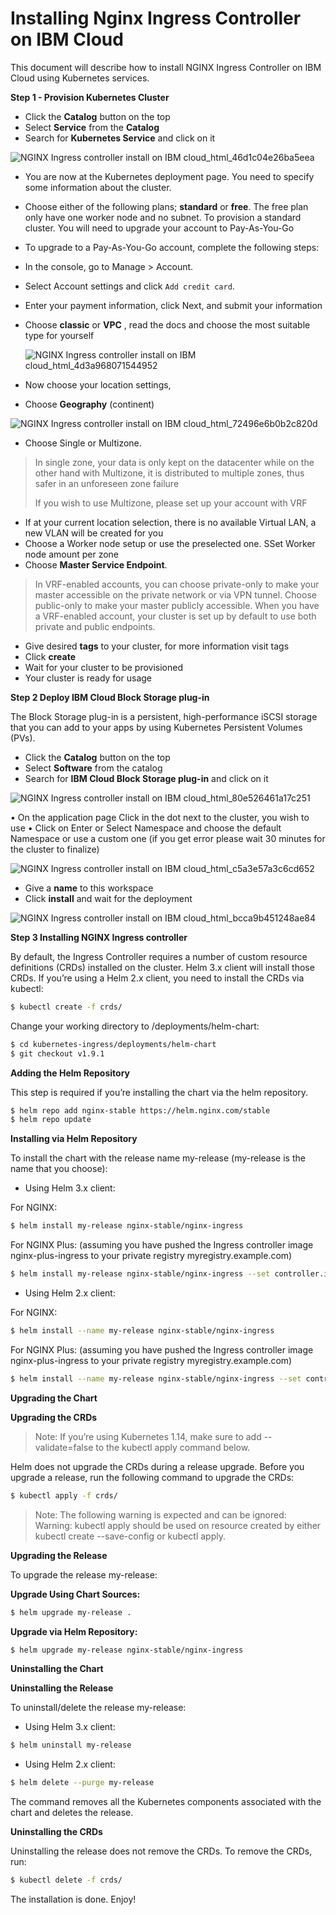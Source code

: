 # Installing Nginx Ingress Controller on IBM Cloud

This document will describe how to install NGINX Ingress Controller on IBM Cloud using Kubernetes services.

**Step 1 - Provision Kubernetes Cluster**

- Click the **Catalog** button on the top
- Select **Service** from the **Catalog**
- Search for **Kubernetes Service** and click on it

![NGINX Ingress controller install on IBM cloud_html_46d1c04e26ba5eea](https://user-images.githubusercontent.com/5286796/106413417-02bd3080-6470-11eb-8975-df01d2db26fb.png)

- You are now at the Kubernetes deployment page. You need to specify some information about the cluster.

- Choose either of the following plans; **standard** or **free**. The free plan only have one worker node and no subnet. To provision a standard cluster. You will need to upgrade your account to Pay-As-You-Go
- To upgrade to a Pay-As-You-Go account, complete the following steps:
- In the console, go to Manage > Account.
- Select Account settings and click `Add credit card`.
- Enter your payment information, click Next, and submit your information
- Choose **classic** or **VPC** , read the docs and choose the most suitable type for yourself

  ![NGINX Ingress controller install on IBM cloud_html_4d3a968071544952](https://user-images.githubusercontent.com/5286796/106413412-005ad680-6470-11eb-909b-607149b4ca9a.png)

- Now choose your location settings,
- Choose **Geography** (continent)

![NGINX Ingress controller install on IBM cloud_html_72496e6b0b2c820d](https://user-images.githubusercontent.com/5286796/106413409-fe911300-646f-11eb-88ef-f5862350480d.png)

- Choose Single or Multizone. 

> In single zone, your data is only kept on the datacenter while on the other hand with Multizone, it is distributed to multiple zones, thus safer in an unforeseen zone failure
>
> If you wish to use Multizone, please set up your account with VRF
> 

- If at your current location selection, there is no available Virtual LAN, a new VLAN will be created for you
- Choose a Worker node setup or use the preselected one. SSet Worker node amount per zone
- Choose **Master Service Endpoint**. 

> In VRF-enabled accounts, you can choose private-only to make your master accessible on the private network or via VPN tunnel. Choose public-only to make your master publicly accessible. When you have a VRF-enabled account, your cluster is set up by default to use both private and public endpoints.
   
- Give desired **tags** to your cluster, for more information visit tags
- Click **create**
- Wait for your cluster to be provisioned
- Your cluster is ready for usage

**Step 2 Deploy IBM Cloud Block Storage plug-in**

The Block Storage plug-in is a persistent, high-performance iSCSI storage that you can add to your apps by using Kubernetes Persistent Volumes (PVs).

- Click the **Catalog** button on the top
- Select **Software** from the catalog
- Search for **IBM Cloud Block Storage plug-in** and click on it
  
![NGINX Ingress controller install on IBM cloud_html_80e526461a17c251](https://user-images.githubusercontent.com/5286796/106413402-fd5fe600-646f-11eb-8218-804df318df48.png)
   
   • On the application page Click in the dot next to the cluster, you wish to use
   • Click on Enter or Select Namespace and choose the default Namespace or use a custom one (if you get error please wait 30 minutes for the cluster to finalize)
   
![NGINX Ingress controller install on IBM cloud_html_c5a3e57a3c6cd652](https://user-images.githubusercontent.com/5286796/106413398-fc2eb900-646f-11eb-9cfb-72d7c56425cf.png)
   
- Give a **name** to this workspace
- Click **install** and wait for the deployment

![NGINX Ingress controller install on IBM cloud_html_bcca9b451248ae84](https://user-images.githubusercontent.com/5286796/106413391-fa64f580-646f-11eb-9103-741f32b89b6b.png)

**Step 3 Installing NGINX Ingress controller**

By default, the Ingress Controller requires a number of custom resource definitions (CRDs) installed on the cluster. Helm 3.x client will install those CRDs. If you’re using a Helm 2.x client, you need to install the CRDs via kubectl:

```sh
$ kubectl create -f crds/
```

Change your working directory to /deployments/helm-chart:

```sh
$ cd kubernetes-ingress/deployments/helm-chart
$ git checkout v1.9.1
```

**Adding the Helm Repository**

This step is required if you’re installing the chart via the helm repository.

```sh
$ helm repo add nginx-stable https://helm.nginx.com/stable
$ helm repo update
```

**Installing via Helm Repository**

To install the chart with the release name my-release (my-release is the name that you choose):

- Using Helm 3.x client:

For NGINX:

```sh
$ helm install my-release nginx-stable/nginx-ingress
```
For NGINX Plus: (assuming you have pushed the Ingress controller image nginx-plus-ingress to your private registry myregistry.example.com)

```sh
$ helm install my-release nginx-stable/nginx-ingress --set controller.image.repository=myregistry.example.com/nginx-plus-ingress --set controller.nginxplus=true
```

- Using Helm 2.x client:

For NGINX:

```sh
$ helm install --name my-release nginx-stable/nginx-ingress
```

For NGINX Plus: (assuming you have pushed the Ingress controller image nginx-plus-ingress to your private registry myregistry.example.com)

```sh
$ helm install --name my-release nginx-stable/nginx-ingress --set controller.image.repository=myregistry.example.com/ng
```

**Upgrading the Chart**


**Upgrading the CRDs**

>Note: If you’re using Kubernetes 1.14, make sure to add --validate=false to the kubectl apply command below.

Helm does not upgrade the CRDs during a release upgrade. Before you upgrade a release, run the following command to upgrade the CRDs:

```sh
$ kubectl apply -f crds/
```

>Note: The following warning is expected and can be ignored: Warning: kubectl apply should be used on resource created by either kubectl create --save-config or kubectl apply.

**Upgrading the Release**

To upgrade the release my-release:

**Upgrade Using Chart Sources:**

```sh
$ helm upgrade my-release .
```

**Upgrade via Helm Repository:**

```sh
$ helm upgrade my-release nginx-stable/nginx-ingress
```

**Uninstalling the Chart**


**Uninstalling the Release**

To uninstall/delete the release my-release:

- Using Helm 3.x client:

```sh
$ helm uninstall my-release
```
- Using Helm 2.x client:

```sh
$ helm delete --purge my-release
```

The command removes all the Kubernetes components associated with the chart and deletes the release.

**Uninstalling the CRDs**

Uninstalling the release does not remove the CRDs. To remove the CRDs, run:

```sh
$ kubectl delete -f crds/
```
The installation is done. Enjoy!
